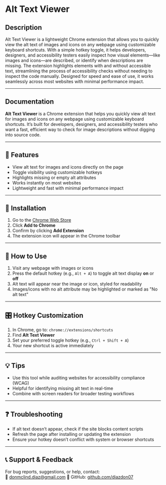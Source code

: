 # Alt Text Viewer

## Description

  Alt Text Viewer is a lightweight Chrome extension that allows you to quickly view the alt text of images and icons on any webpage using customizable keyboard shortcuts. With a simple hotkey toggle, it helps developers, designers, and accessibility testers easily inspect how visual elements—like images and icons—are described, or identify when descriptions are missing. The extension highlights elements with and without accessible text, streamlining the process of accessibility checks without needing to inspect the code manually. Designed for speed and ease of use, it works seamlessly across most websites with minimal performance impact.
  
---

## Documentation

**Alt Text Viewer** is a Chrome extension that helps you quickly view alt text for images and icons on any webpage using customizable keyboard shortcuts. It’s built for developers, designers, and accessibility testers who want a fast, efficient way to check for image descriptions without digging into source code.

---

## 🔧 Features

- View alt text for images and icons directly on the page  
- Toggle visibility using customizable hotkeys  
- Highlights missing or empty alt attributes  
- Works instantly on most websites  
- Lightweight and fast with minimal performance impact  

---

## 🧩 Installation

1. Go to the [Chrome Web Store](#) <!-- Replace with actual link -->
2. Click **Add to Chrome**
3. Confirm by clicking **Add Extension**
4. The extension icon will appear in the Chrome toolbar

---

## 🚀 How to Use

1. Visit any webpage with images or icons  
2. Press the default hotkey (e.g., `Alt + A`) to toggle alt text display **on** or **off**  
3. Alt text will appear near the image or icon, styled for readability  
4. Images/icons with no alt attribute may be highlighted or marked as "No alt text"

---

## 🎛️ Hotkey Customization

1. In Chrome, go to: `chrome://extensions/shortcuts`  
2. Find **Alt Text Viewer**  
3. Set your preferred toggle hotkey (e.g., `Ctrl + Shift + A`)  
4. Your new shortcut is active immediately  

---

## 💡 Tips

- Use this tool while auditing websites for accessibility compliance (WCAG)  
- Helpful for identifying missing alt text in real-time  
- Combine with screen readers for broader testing workflows  

---

## ❓ Troubleshooting

- If alt text doesn’t appear, check if the site blocks content scripts  
- Refresh the page after installing or updating the extension  
- Ensure your hotkey doesn’t conflict with system or browser shortcuts  

---

## 📞 Support & Feedback

For bug reports, suggestions, or help, contact:  
📧 donmclind.diaz@gmail.com
🔗 GitHub: [github.com/diazdon07](https://github.com/diazdon07/) <!-- Replace with actual repo link -->
